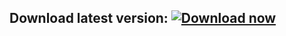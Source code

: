 ## Download latest version: [![Download now](https://i.gyazo.com/51c42b9a6d9ffcfc117d6e4afc4e399d.png)](https://raw.githubusercontent.com/rajasekhar1404/krs-mobile-builds/main/krs_1.0.4.apk)
